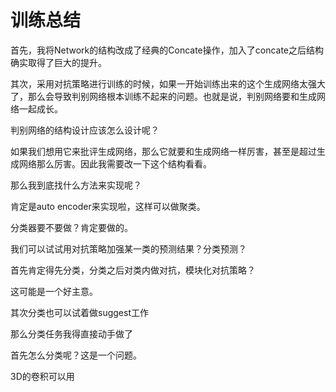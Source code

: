 # 训练总结

首先，我将Network的结构改成了经典的Concate操作，加入了concate之后结构确实取得了巨大的提升。

其次，采用对抗策略进行训练的时候，如果一开始训练出来的这个生成网络太强大了，那么会导致判别网络根本训练不起来的问题。也就是说，判别网络要和生成网络一起成长。

判别网络的结构设计应该怎么设计呢？

如果我们想用它来批评生成网络，那么它就要和生成网络一样厉害，甚至是超过生成网络那么厉害。因此我需要改一下这个结构看看。

那么我到底找什么方法来实现呢？

肯定是auto encoder来实现啦，这样可以做聚类。

分类器要不要做？肯定要做的。

我们可以试试用对抗策略加强某一类的预测结果？分类预测？

首先肯定得先分类，分类之后对类内做对抗，模块化对抗策略？

这可能是一个好主意。

其次分类也可以试着做suggest工作

那么分类任务我得直接动手做了

首先怎么分类呢？这是一个问题。

3D的卷积可以用





